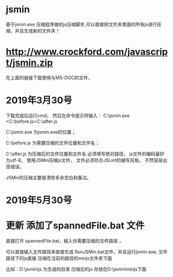 # jsmin
基于jsmin.exe 压缩程序做的js压缩脚步,可以直接把文件夹里面的所有js进行压缩，并且生成新的文件夹！

# http://www.crockford.com/javascript/jsmin.zip
在上面的链接下载使用与MS-DOC的文件，

# 2019年3月30号
下载完成后运行cmd，
然后在命令提示符输入：
C:\jsmin.exe <C:\before.js>C:\after.js

C:\jsmin.exe 为jsmin.exe的位置；

C:\before.js 为需要压缩的文件位置和文件名；

C:\after.js 为压缩后的文件位置和文件名
必须填写绝对路径，
js文件的编码最好为utf-8。
使用JSMin压缩js文件，
文件必须符合JSLint的编写风格，
不然容易出现错误。

JSMin的压缩主要是清除多余空白和备注。



# 2019年5月30号

# 更新 添加了spannedFile.bat 文件

直接打开 spannedFile.bat，输入你需要压缩的文件路径 ，

可以直接输入文件路径来直接生成 RunJSMin.bat文件，并且运行jsmin.exe,
文件路径下的js直接 压缩在当前的路径的minjs文件夹下面

比如：D:\jsmin\js 为生成的目录
压缩后的js 存放在D:\jsmin\minjs下面
